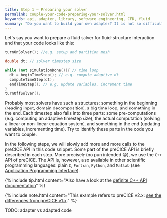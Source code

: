 ```yaml
---
title: Step 1 – Preparing your solver
permalink: couple-your-code-preparing-your-solver.html
keywords: api, adapter, library, software engineering, CFD, fluid
summary: "Do you want to build your own adapter? It is not so difficult if you approach it step-by-step! In the first step, we have a look at how you need to prepare the solver you want to couple."
---
```


Let's say you want to prepare a fluid solver for fluid-structure interaction and that your code looks like this: 

```cpp
turnOnSolver(); //e.g. setup and partition mesh 

double dt; // solver timestep size

while (not simulationDone()){ // time loop
  dt = beginTimeStep(); // e.g. compute adaptive dt 
  computeTimeStep(dt);
  endTimeStep(); // e.g. update variables, increment time
}
turnOffSolver();
```

Probably most solvers have such a structures: something in the beginning (reading input, domain decomposition), a big time loop, and something in the end. Each timestep also falls into three parts: some pre-computations (e.g. computing an adaptive timestep size), the actual computation (solving a linear or non-linear equation system), and something in the end (updating variables, incrementing time). Try to identify these parts in the code you want to couple.

In the following steps, we will slowly add more and more calls to the preCICE API in this code snippet. Some part of the preCICE API is briefly described in each step. More precisely (no pun intended :grin:), we use the `C++` API of preCICE. The API is, however, also available in other scientific programming languages: plain `C`, `Fortran`, `Python`, and `Matlab` (see [Application Programming Interface](couple-your-code-prerequisites#application-programming-interface)).

{% include tip.html content="Also have a look at the [definite C++ API documentation](https://www.precice.org/doxygen/master/classprecice_1_1SolverInterface.html.)" %}

{% include note.html content="This example refers to preCICE v2.x: [see the differences from preCICE v1.x](couple-your-code-porting-adapters.html)." %}

TODO: adapter vs adapted code
